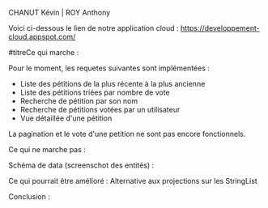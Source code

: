 

CHANUT Kévin | ROY Anthony

Voici ci-dessous le lien de notre application cloud : 
https://developpement-cloud.appspot.com/

#titreCe qui  marche : 

Pour le moment, les requetes suivantes sont implémentées :
- Liste des pétitions de la plus récente à la plus ancienne
- Liste des pétitions triées par nombre de vote
- Recherche de pétition par son nom
- Recherche de pétitions votées par un utilisateur 
- Vue détaillée d'une pétition

La pagination et le vote d'une petition ne sont pas encore fonctionnels.


Ce qui ne marche pas :


Schéma de data (screenschot des entités) : 


Ce qui pourrait être amélioré : 
Alternative aux projections sur les StringList

Conclusion :

